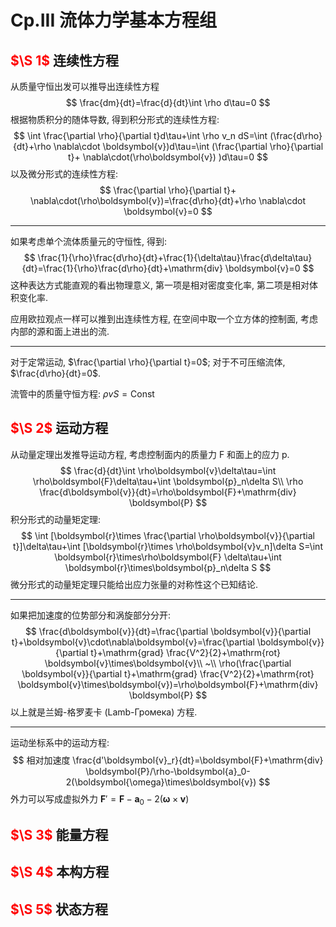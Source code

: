 # Cp.III 流体力学基本方程组

## <font color='red'>$\S 1$  </font>连续性方程

从质量守恒出发可以推导出连续性方程
$$
\frac{dm}{dt}=\frac{d}{dt}\int \rho d\tau=0
$$
根据物质积分的随体导数, 得到积分形式的连续性方程:
$$
\int \frac{\partial \rho}{\partial t}d\tau+\int \rho v_n dS=\int (\frac{d\rho}{dt}+\rho \nabla\cdot \boldsymbol{v})d\tau=\int (\frac{\partial \rho}{\partial t}+ \nabla\cdot(\rho\boldsymbol{v}) )d\tau=0
$$
以及微分形式的连续性方程:
$$
\frac{\partial \rho}{\partial t}+ \nabla\cdot(\rho\boldsymbol{v})=\frac{d\rho}{dt}+\rho \nabla\cdot \boldsymbol{v}=0
$$

---
如果考虑单个流体质量元的守恒性, 得到:
$$
\frac{1}{\rho}\frac{d\rho}{dt}+\frac{1}{\delta\tau}\frac{d\delta\tau}{dt}=\frac{1}{\rho}\frac{d\rho}{dt}+\mathrm{div} \boldsymbol{v}=0
$$
这种表达方式能直观的看出物理意义, 第一项是相对密度变化率, 第二项是相对体积变化率.

应用欧拉观点一样可以推到出连续性方程, 在空间中取一个立方体的控制面, 考虑内部的源和面上进出的流.

---
对于定常运动, $\frac{\partial \rho}{\partial t}=0$; 对于不可压缩流体, $\frac{d\rho}{dt}=0$.

流管中的质量守恒方程: $\rho v S=\mathrm{Const}$

## <font color='red'>$\S 2$  </font>运动方程

从动量定理出发推导运动方程, 考虑控制面内的质量力 F 和面上的应力 p.
$$
\frac{d}{dt}\int \rho\boldsymbol{v}\delta\tau=\int \rho\boldsymbol{F}\delta\tau+\int \boldsymbol{p}_n\delta S\\
\rho \frac{d\boldsymbol{v}}{dt}=\rho\boldsymbol{F}+\mathrm{div} \boldsymbol{P}
$$
积分形式的动量矩定理:
$$
\int [\boldsymbol{r}\times \frac{\partial \rho\boldsymbol{v}}{\partial t}]\delta\tau+\int [\boldsymbol{r}\times \rho\boldsymbol{v}v_n]\delta S=\int \boldsymbol{r}\times\rho\boldsymbol{F} \delta\tau+\int \boldsymbol{r}\times\boldsymbol{p}_n\delta S
$$
微分形式的动量矩定理只能给出应力张量的对称性这个已知结论.

---
如果把加速度的位势部分和涡旋部分分开:
$$
\frac{d\boldsymbol{v}}{dt}=\frac{\partial \boldsymbol{v}}{\partial t}+\boldsymbol{v}\cdot\nabla\boldsymbol{v}=\frac{\partial \boldsymbol{v}}{\partial t}+\mathrm{grad} \frac{V^2}{2}+\mathrm{rot} \boldsymbol{v}\times\boldsymbol{v}\\
~\\
\rho(\frac{\partial \boldsymbol{v}}{\partial t}+\mathrm{grad} \frac{V^2}{2}+\mathrm{rot} \boldsymbol{v}\times\boldsymbol{v})=\rho\boldsymbol{F}+\mathrm{div} \boldsymbol{P}
$$
以上就是兰姆-格罗麦卡 (Lamb-Громека) 方程.

---
运动坐标系中的运动方程:
$$
相对加速度 \frac{d'\boldsymbol{v}_r}{dt}=\boldsymbol{F}+\mathrm{div} \boldsymbol{P}/\rho-\boldsymbol{a}_0-2(\boldsymbol{\omega}\times\boldsymbol{v})
$$
外力可以写成虚拟外力 $\boldsymbol{F}'=\boldsymbol{F}-\boldsymbol{a}_0-2(\boldsymbol{\omega}\times\boldsymbol{v})$

## <font color='red'>$\S 3$  </font>能量方程


## <font color='red'>$\S 4$  </font>本构方程


## <font color='red'>$\S 5$  </font>状态方程

